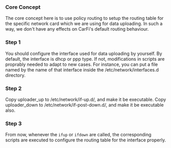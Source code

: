 ### Core Concept
The core concept here is to use policy routing to setup the routing table for the specific network card which we are using for data uploading. In such a way, we don't have any effects on CarFi's default routing behaviour.

### Step 1
You should configure the interface used for data uploading by yourself. By default, the interface is dhcp or ppp type. If not, modifications in scripts are proprably needed to adapt to new cases.
For instance, you can put a file named by the name of that interface inside the /etc/network/interfaces.d directory.

### Step 2
Copy uploader_up to /etc/network/if-up.d/, and make it be executable.
Copy uploader_down to /etc/network/if-post-down.d/, and make it be executable also.

### Step 3
From now, whenever the `ifup` or `ifdown` are called, the corresponding scripts are executed to configure the routing table for the interface properly.
